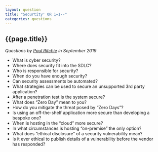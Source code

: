```yaml
---
layout: question
title: "Securtity' OR 1=1--"
categories: questions
---
```


## {{page.title}}

_Questions by <a href="https://twitter.com/cornerpirate">Paul Ritchie</a> in September 2019_


* What is cyber security?
* Where does security fit into the SDLC?
* Who is responsible for security?
* When do you have enough security?
* Can security assessments be automated?
* What strategies can be used to secure an unsupported 3rd party application?
* After a penetration test is the system secure?
* What does “Zero Day” mean to you?
* How do you mitigate the threat posed by “Zero Days”?
* Is using an off-the-shelf application more secure than developing a bespoke one?
* When is hosting in the “cloud” more secure?
* In what circumstances is hosting “on-premise” the only option?
* What does “ethical disclosure” of a security vulnerability mean?
* Is it ever ethical to publish details of a vulnerability before the vendor has responded?
